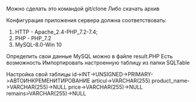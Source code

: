 

Можно сделать это командой git/clone
Либо скачать архив

Конфигурация приложения сервера должна соответствовать:
1) HTTP - Apache_2.4-PHP_7.2-7.4;
2) PHP - PHP_7.2
3) MySQL-8.0-Win 10

Определить свои данные MySQL можно в файле result.PHP
Есть возможность Импортировать настроенную таблицу из папки SQLTable

Настройка свой таблицы
id->INT->UNSIGNED->PRIMARY->АВТОИНКРЕМЕНИТИРОВАНИЕ
articul->VARCHAR(255)
product_name->VARCHAR(255)->NULL
price->VARCHAR(255)->NULL
remains>VARCHAR(255)->NULL
